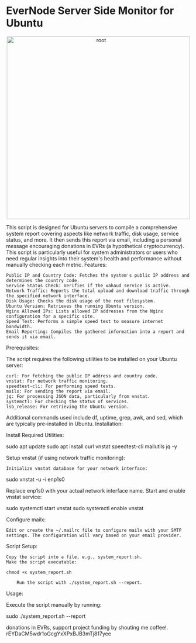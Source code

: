 # EverNode Server Side Monitor for Ubuntu

<p align="center">
  <a href='https://postimages.org/' target='_blank'><img src='https://i.postimg.cc/SNrWQfs7/root.png' width="500" border='0' alt='root'/></a>
</p>

This script is designed for Ubuntu servers to compile a comprehensive system report covering aspects like network traffic, disk usage, service status, and more. It then sends this report via email, including a personal message encouraging donations in EVRs (a hypothetical cryptocurrency). This script is particularly useful for system administrators or users who need regular insights into their system's health and performance without manually checking each metric.
Features:

    Public IP and Country Code: Fetches the system's public IP address and determines the country code.
    Service Status Check: Verifies if the xahaud service is active.
    Network Traffic: Reports the total upload and download traffic through the specified network interface.
    Disk Usage: Checks the disk usage of the root filesystem.
    Ubuntu Version: Retrieves the running Ubuntu version.
    Nginx Allowed IPs: Lists allowed IP addresses from the Nginx configuration for a specific site.
    Speed Test: Performs a simple speed test to measure internet bandwidth.
    Email Reporting: Compiles the gathered information into a report and sends it via email.
    

Prerequisites:

The script requires the following utilities to be installed on your Ubuntu server:

    curl: For fetching the public IP address and country code.
    vnstat: For network traffic monitoring.
    speedtest-cli: For performing speed tests.
    mailx: For sending the report via email.
    jq: For processing JSON data, particularly from vnstat.
    systemctl: For checking the status of services.
    lsb_release: For retrieving the Ubuntu version.

Additional commands used include df, uptime, grep, awk, and sed, which are typically pre-installed in Ubuntu.
Installation:

Install Required Utilities:

sudo apt update
sudo apt install curl vnstat speedtest-cli mailutils jq -y

Setup vnstat (if using network traffic monitoring):

    Initialize vnstat database for your network interface:

sudo vnstat -u -i enp1s0

Replace enp1s0 with your actual network interface name.
Start and enable vnstat service:

sudo systemctl start vnstat
sudo systemctl enable vnstat

Configure mailx:

    Edit or create the ~/.mailrc file to configure mailx with your SMTP settings. The configuration will vary based on your email provider.

Script Setup:

    Copy the script into a file, e.g., system_report.sh.
    Make the script executable:

    chmod +x system_report.sh

        Run the script with ./system_report.sh --report.

Usage:

Execute the script manually by running:

sudo ./system_report.sh --report


donations in EVRs, support project funding by shouting me coffee!. rEYDaCM5wdr1oGcgYxXPxBJB3mTj817yee
